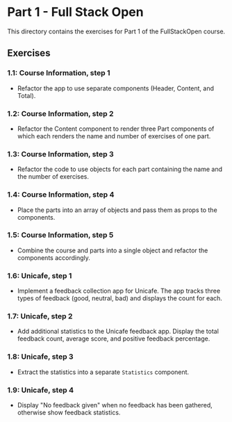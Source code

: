 # Part 1 - Full Stack Open

This directory contains the exercises for Part 1 of the FullStackOpen course.

## Exercises

### 1.1: Course Information, step 1
- Refactor the app to use separate components (Header, Content, and Total).

### 1.2: Course Information, step 2
- Refactor the Content component to render three Part components of which each renders the name and number of exercises of one part.

### 1.3: Course Information, step 3
- Refactor the code to use objects for each part containing the name and the number of exercises.

### 1.4: Course Information, step 4
- Place the parts into an array of objects and pass them as props to the components.

### 1.5: Course Information, step 5
- Combine the course and parts into a single object and refactor the components accordingly.

### 1.6: Unicafe, step 1
- Implement a feedback collection app for Unicafe. The app tracks three types of feedback (good, neutral, bad) and displays the count for each.

### 1.7: Unicafe, step 2
- Add additional statistics to the Unicafe feedback app. Display the total feedback count, average score, and positive feedback percentage.

### 1.8: Unicafe, step 3
- Extract the statistics into a separate `Statistics` component.

### 1.9: Unicafe, step 4
- Display "No feedback given" when no feedback has been gathered, otherwise show feedback statistics.